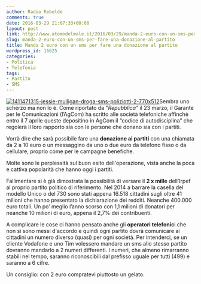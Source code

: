```yaml
---
author: Radio Rebelde
comments: true
date: 2016-03-29 21:07:33+00:00
layout: post
link: http://www.atomodelmale.it/2016/03/29/manda-2-euro-con-un-sms-per-fare-una-donazione-al-partito/
slug: manda-2-euro-con-un-sms-per-fare-una-donazione-al-partito
title: Manda 2 euro con un sms per fare una donazione al partito
wordpress_id: 16625
categories:
- Politica
- Telefonia
tags:
- Partito
- SMS
---
```


[![1411471315-jessie-mulligan-droga-sms-poliziotti-2-770x512](http://www.atomodelmale.it/wp-content/uploads/2016/03/1411471315-jessie-mulligan-droga-sms-poliziotti-2-770x512-300x100.jpg)](http://www.atomodelmale.it/2016/03/29/manda-2-euro-con-un-sms-per-fare-una-donazione-al-partito/1411471315-jessie-mulligan-droga-sms-poliziotti-2-770x512/)Sembra uno scherzo ma non lo è. Come riportato da "_Repubblica"_ il 23 marzo, il Garante per le Comunicazioni (l’AgCom) ha scritto alle società telefoniche affinchè entro il 7 aprile queste depositino in AgCom il “codice di autodisciplina” che regolerà il loro rapporto sia con le persone che donano sia con i partiti.

Vorrà dire che sarà possibile fare una **donazione ai partiti** con una chiamata da 2 a 10 euro o un messaggino da uno o due euro da telefono fisso o da cellulare, proprio come per le campagne benefiche.


Molte sono le perplessità sul buon esito dell'operazione, vista anche la poca e cattiva popolarità che hanno oggi i partiti.

Fallimentare si è già dimostrata la possibilità di versare il **2 x mille** dell’Irpef al proprio partito politico di riferimento. Nel 2014 a barrare la casella del modello Unico o del 730 sono stati appena 16.518 cittadini sugli oltre 41 milioni che hanno presentato la dichiarazione dei redditi. Neanche 400.000 euro totali. Un po’ meglio l’anno scorso con 1,1 milioni di donatori per neanche 10 milioni di euro, appena il 2,7% dei contribuenti.

A complicare le cose ci hanno pensato anche gli **operatori telefonic**i che non si sono messi d'accordo e quindi ogni partito dovrà comunicare ai cittadini un numero diverso (quasi) per ogni società. Per intenderci, se un cliente Vodafone e uno Tim volessero mandare un sms allo stesso partito dovranno mandarlo a 2 numeri differenti. I numeri, che almeno rimarranno stabili nel tempo, saranno riconoscibili dal prefisso uguale per tutti (499) e saranno a 6 cifre.

Un consiglio: con 2 euro compratevi piuttosto un gelato.
